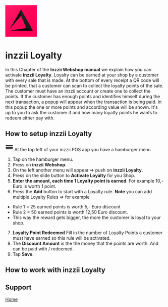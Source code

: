<img src="../Assets/Pictures/play_store_512.png" alt="inzzii logo" width="100"/>

# inzzii Loyalty

In this Chapter of the **Inzzii Webshop manual** we explain how you can activate **inzzii Loyalty**. Loyalty can be earned at your shop by a customer with every sale that is made. At the bottom of every receipt a QR code will be printed, that a customer can scan to collect the loyalty points of the sale. The customer must have an inzzii account or create one to collect the points. If the customer has enough points and identifies himself during the next transaction, a popup will appear when the transaction is being paid. In this popup the one or more points and according value will be shown. It's up to you to ask the customer if and how many loyalty points he wants to redeem either pay with.

## How to setup inzzii Loyalty

<img src="../Assets/Pictures/Hmenu.png" alt="hamburgermenu" width="25" height="25"/> At the top left of your inzzii POS app you have a hamburger menu 
1. Tap on the hamburger menu.
2. Press on **inzzii Webshop**.
3. On the left another menu will appear => push on **inzzii Loyalty**.
4. Press on the slide button to **Activate Loyalty** for you Shop.
5. **Enter the amount, each time 1 Loyalty point is earned**. For example 10,- Euro is worth 1 point.
6. Press the **Add** button to start with a Loyalty rule.
**Note** you can add multiple Loyalty Rules => for example 
* Rule 1 = 25 earned points is worth 5,- Euro discount 
* Rule 2 = 50 earned points is worth 12,50 Euro discount. 
* This way the reward gets bigger, the more the customer is loyal to your shop.
7. **Loyalty Point Redeemed** Fill in the number of Loyalty Points a customer must have earned so this rule will be activated. 
8. The **Discount Amount** is the the money that the points are worth. And can be paid with / redeemed.
9. Tap **Save**.

## How to work with inzzii Loyalty


## Support
[Home](../index.md)